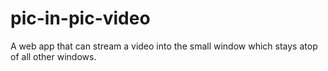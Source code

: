 # pic-in-pic-video
A web app that can stream a video into the small window which stays atop of all other windows.
